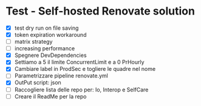 # Test - Self-hosted Renovate solution


- [x] test dry run on file saving 
- [x] token expiration workaround 
- [ ] matrix strategy
- [ ] increasing performance
- [x] Spegnere DevDependencies
- [x] Settiamo a 5 il limite ConcurrentLimit e a 0 PrHourly
- [x] Cambiare label in ProdSec e togliere le quadre nel nome
- [ ] Parametrizzare pipeline renovate.yml
- [x] OutPut script: json
- [ ] Raccogliere lista delle repo per: Io, Interop e SelfCare
- [ ] Creare il ReadMe per la repo
